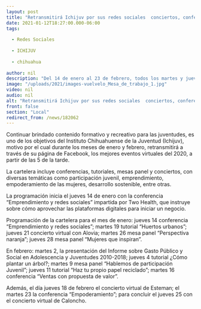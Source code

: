 ```yaml
---
layout: post
title: "Retransmitirá Ichijuv por sus redes sociales  conciertos, conferencias, tutoriales y mesas panel"
date: 2021-01-12T18:27:00.000-06:00
tags:
  
  - Redes Sociales
  
  - ICHIJUV
  
  - chihuahua
  
author: nil
description: "Del 14 de enero al 23 de febrero, todos los martes y jueves a partir de las 5 de la tarde, las y los jóvenes podrán volver a disfrutar de las actividades virtuales que se desarrollaron en 2020"
image: "/uploads/2021/images-vuelvelo_Mesa_de_trabajo_1.jpg"
video: nil
audio: nil
alt: "Retransmitirá Ichijuv por sus redes sociales  conciertos, conferencias, tutoriales y mesas panel"
front: false
section: "Local"
redirect_from: /news/182062
---
```


Continuar brindado contenido formativo y recreativo para las juventudes, es uno de los objetivos del Instituto Chihuahuense de la Juventud (Ichijuv), motivo por el cual durante los meses de enero y febrero, retransmitirá a través de su página de Facebook, los mejores eventos virtuales del 2020, a partir de las 5 de la tarde.

La cartelera incluye conferencias, tutoriales, mesas panel y conciertos, con diversas temáticas como participación juvenil, emprendimiento, empoderamiento de las mujeres, desarrollo sostenible, entre otras.

La programación inicia el jueves 14 de enero con la conferencia “Emprendimiento y redes sociales” impartida por Two Health, que instruye sobre cómo aprovechar las plataformas digitales para iniciar un negocio.

Programación de la cartelera para el mes de enero: jueves 14 conferencia “Emprendimiento y redes sociales”; martes 19 tutorial “Huertos urbanos”; jueves 21 concierto virtual con Alovia; martes 26 mesa panel “Perspectiva naranja”; jueves 28 mesa panel “Mujeres que inspiran”.

En febrero: martes 2, la presentación del Informe sobre Gasto Público y Social en Adolescencia y Juventudes 2010-2018; jueves 4 tutorial ¿Cómo plantar un árbol?; martes 9 mesa panel “Hablemos de participación Juvenil”; jueves 11 tutorial “Haz tu propio papel reciclado”; martes 16 conferencia “Ventas con propuesta de valor”.

Además, el día jueves 18 de febrero el concierto virtual de Esteman; el martes 23 la conferencia “Empoderamiento”; para concluir el jueves 25 con el concierto virtual de Caloncho.